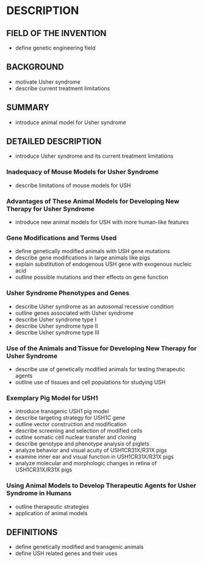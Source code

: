 # DESCRIPTION

## FIELD OF THE INVENTION

- define genetic engineering field

## BACKGROUND

- motivate Usher syndrome
- describe current treatment limitations

## SUMMARY

- introduce animal model for Usher syndrome

## DETAILED DESCRIPTION

- introduce Usher syndrome and its current treatment limitations

### Inadequacy of Mouse Models for Usher Syndrome

- describe limitations of mouse models for USH

### Advantages of These Animal Models for Developing New Therapy for Usher Syndrome

- introduce new animal models for USH with more human-like features

### Gene Modifications and Terms Used

- define genetically modified animals with USH gene mutations
- describe gene modifications in large animals like pigs
- explain substitution of endogenous USH gene with exogenous nucleic acid
- outline possible mutations and their effects on gene function

### Usher Syndrome Phenotypes and Genes

- describe Usher syndrome as an autosomal recessive condition
- outline genes associated with Usher syndrome
- describe Usher syndrome type I
- describe Usher syndrome type II
- describe Usher syndrome type III

### Use of the Animals and Tissue for Developing New Therapy for Usher Syndrome

- describe use of genetically modified animals for testing therapeutic agents
- outline use of tissues and cell populations for studying USH

### Exemplary Pig Model for USH1

- introduce transgenic USH1 pig model
- describe targeting strategy for USH1C gene
- outline vector construction and modification
- describe screening and selection of modified cells
- outline somatic cell nuclear transfer and cloning
- describe genotype and phenotype analysis of piglets
- analyze behavior and visual acuity of USH1CR31X/R31X pigs
- examine inner ear and visual function in USH1CR31X/R31X pigs
- analyze molecular and morphologic changes in retina of USH1CR31X/R31X pigs

### Using Animal Models to Develop Therapeutic Agents for Usher Syndrome in Humans

- outline therapeutic strategies
- application of animal models

## DEFINITIONS

- define genetically modified and transgenic animals
- define USH related genes and their uses

